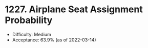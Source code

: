 # 1227. Airplane Seat Assignment Probability
- Difficulty: Medium
- Acceptance: 63.9% (as of 2022-03-14)
